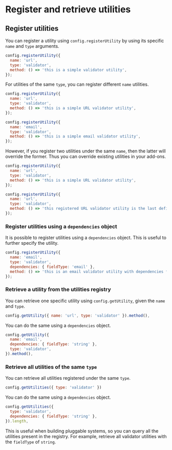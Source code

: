# Register and retrieve utilities

## Register utilities

You can register a utility using `config.registerUtility` by using its specific `name` and `type` arguments.

```js
config.registerUtility({
  name: 'url',
  type: 'validator',
  method: () => 'this is a simple validator utility',
});
```

For utilities of the same `type`, you can register different `name` utilities.

```js
config.registerUtility({
  name: 'url',
  type: 'validator',
  method: () => 'this is a simple URL validator utility',
});

config.registerUtility({
  name: 'email',
  type: 'validator',
  method: () => 'this is a simple email validator utility',
});
```

However, if you register two utilities under the same `name`, then the latter will override the former.
Thus you can override existing utilities in your add-ons.

```js
config.registerUtility({
  name: 'url',
  type: 'validator',
  method: () => 'this is a simple URL validator utility',
});

config.registerUtility({
  name: 'url',
  type: 'validator',
  method: () => 'this registered URL validator utility is the last defined, and therefore overrides all previous utilities with the same `name`',
});
```

### Register utilities using a `dependencies` object

It is possible to register utilities using a `dependencies` object.
This is useful to further specify the utility.

```js
config.registerUtility({
  name: 'email',
  type: 'validator',
  dependencies: { fieldType: 'email' },
  method: () => 'this is an email validator utility with dependencies for email',
});
```

### Retrieve a utility from the utilities registry

You can retrieve one specific utility using `config.getUtility`, given the `name` and `type`.

```js
config.getUtility({ name: 'url', type: 'validator' }).method(),
```

You can do the same using a `dependencies` object.

```js
config.getUtility({
  name: 'email',
  dependencies: { fieldType: 'string' },
  type: 'validator',
}).method(),
```

### Retrieve all utilities of the same `type`

You can retrieve all utilities registered under the same `type`.

```js
config.getUtilities({ type: 'validator' })
```

You can do the same using a `dependencies` object.

```js
config.getUtilities({
  type: 'validator',
  dependencies: { fieldType: 'string' },
}).length,
```

This is useful when building pluggable systems, so you can query all the utilities present in the registry.
For example, retrieve all validator utilities with the `fieldType` of `string`.
